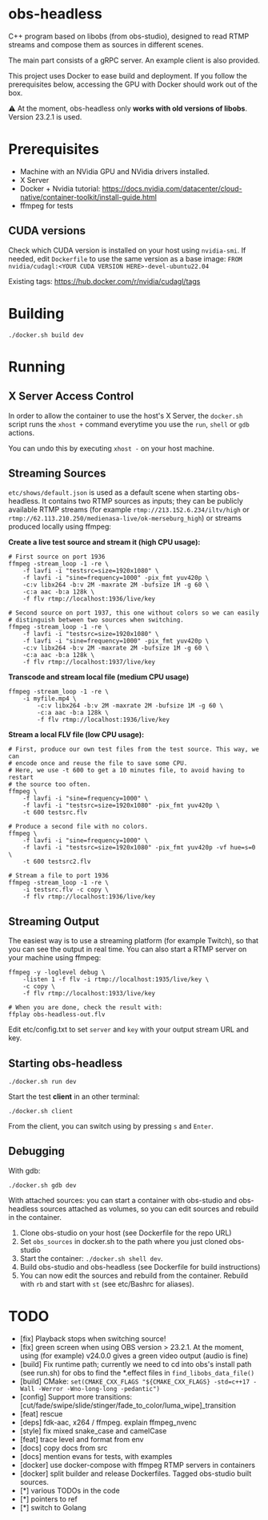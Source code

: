 # obs-headless

C++ program based on libobs (from obs-studio), designed to read RTMP streams and compose them as sources in different scenes.

The main part consists of a gRPC server. An example client is also provided.

This project uses Docker to ease build and deployment. If you follow the prerequisites below, accessing the GPU with Docker should work out of the box.

⚠️ At the moment, obs-headless only **works with old versions of libobs**. Version 23.2.1 is used.

# Prerequisites

- Machine with an NVidia GPU and NVidia drivers installed.
- X Server
- Docker + Nvidia tutorial: https://docs.nvidia.com/datacenter/cloud-native/container-toolkit/install-guide.html
- ffmpeg for tests

## CUDA versions

Check which CUDA version is installed on your host using `nvidia-smi`. If needed, edit `Dockerfile` to use the same version as a base image: `FROM nvidia/cudagl:<YOUR CUDA VERSION HERE>-devel-ubuntu22.04`

Existing tags: https://hub.docker.com/r/nvidia/cudagl/tags

# Building

	./docker.sh build dev

# Running

## X Server Access Control

In order to allow the container to use the host's X Server, the `docker.sh` script runs the `xhost +` command everytime you use the `run`, `shell` or `gdb` actions.

You can undo this by executing `xhost -` on your host machine.

## Streaming Sources

`etc/shows/default.json` is used as a default scene when starting obs-headless. It contains two RTMP sources as inputs; they can be publicly available RTMP streams (for example `rtmp://213.152.6.234/iltv/high` or `rtmp://62.113.210.250/medienasa-live/ok-merseburg_high`) or streams produced locally using ffmpeg:

**Create a live test source and stream it (high CPU usage):**

	# First source on port 1936
	ffmpeg -stream_loop -1 -re \
		-f lavfi -i "testsrc=size=1920x1080" \
		-f lavfi -i "sine=frequency=1000" -pix_fmt yuv420p \
		-c:v libx264 -b:v 2M -maxrate 2M -bufsize 1M -g 60 \
		-c:a aac -b:a 128k \
		-f flv rtmp://localhost:1936/live/key

	# Second source on port 1937, this one without colors so we can easily
	# distinguish between two sources when switching.
	ffmpeg -stream_loop -1 -re \
		-f lavfi -i "testsrc=size=1920x1080" \
		-f lavfi -i "sine=frequency=1000" -pix_fmt yuv420p \
		-c:v libx264 -b:v 2M -maxrate 2M -bufsize 1M -g 60 \
		-c:a aac -b:a 128k \
		-f flv rtmp://localhost:1937/live/key

**Transcode and stream local file (medium CPU usage)**

	ffmpeg -stream_loop -1 -re \
		-i myfile.mp4 \
			-c:v libx264 -b:v 2M -maxrate 2M -bufsize 1M -g 60 \
			-c:a aac -b:a 128k \
			-f flv rtmp://localhost:1936/live/key

**Stream a local FLV file (low CPU usage):**

	# First, produce our own test files from the test source. This way, we can
	# encode once and reuse the file to save some CPU.
	# Here, we use -t 600 to get a 10 minutes file, to avoid having to restart
	# the source too often.
	ffmpeg \
		-f lavfi -i "sine=frequency=1000" \
		-f lavfi -i "testsrc=size=1920x1080" -pix_fmt yuv420p \
		-t 600 testsrc.flv

	# Produce a second file with no colors.
	ffmpeg \
		-f lavfi -i "sine=frequency=1000" \
		-f lavfi -i "testsrc=size=1920x1080" -pix_fmt yuv420p -vf hue=s=0 \
		-t 600 testsrc2.flv

	# Stream a file to port 1936
	ffmpeg -stream_loop -1 -re \
		-i testsrc.flv -c copy \
		-f flv rtmp://localhost:1936/live/key



## Streaming Output

The easiest way is to use a streaming platform (for example Twitch), so that you can see the output in real time. You can also start a RTMP server on your machine using ffmpeg:

	ffmpeg -y -loglevel debug \
		-listen 1 -f flv -i rtmp://localhost:1935/live/key \
		-c copy \
		-f flv rtmp://localhost:1933/live/key

	# When you are done, check the result with:
	ffplay obs-headless-out.flv
	

Edit etc/config.txt to set `server` and `key` with your output stream URL and key.

## Starting obs-headless

	./docker.sh run dev

Start the test **client** in an other terminal:

	./docker.sh client

From the client, you can switch using by pressing `s` and `Enter`.

## Debugging

With gdb:

	./docker.sh gdb dev

With attached sources: you can start a container with obs-studio and obs-headless sources attached as volumes, so you can edit sources and rebuild in the container.

1. Clone obs-studio on your host (see Dockerfile for the repo URL)
2. Set `obs_sources` in docker.sh to the path where you just cloned obs-studio
3. Start the container: `./docker.sh shell dev`.
4. Build obs-studio and obs-headless (see Dockerfile for build instructions)
5. You can now edit the sources and rebuild from the container. Rebuild with `rb` and start with `st` (see etc/Bashrc for aliases).

# TODO

- [fix] Playback stops when switching source!
- [fix] green screen when using OBS version > 23.2.1. At the moment, using (for example) v24.0.0 gives a green video output (audio is fine)
- [build] Fix runtime path; currently we need to cd into obs's install path (see run.sh) for obs to find the *.effect files in `find_libobs_data_file()`
- [build] CMake: `set(CMAKE_CXX_FLAGS "${CMAKE_CXX_FLAGS} -std=c++17 -Wall -Werror -Wno-long-long -pedantic")`
- [config] Support more transitions: [cut/fade/swipe/slide/stinger/fade_to_color/luma_wipe]_transition
- [feat] rescue
- [deps] fdk-aac, x264 / ffmpeg. explain ffmpeg_nvenc
- [style] fix mixed snake_case and camelCase
- [feat] trace level and format from env
- [docs] copy docs from src
- [docs] mention evans for tests, with examples
- [docker] use docker-compose with ffmpeg RTMP servers in containers
- [docker] split builder and release Dockerfiles. Tagged obs-studio built sources.
- [*] various TODOs in the code
- [*] pointers to ref
- [*] switch to Golang